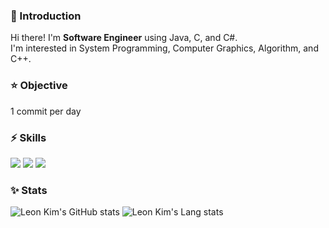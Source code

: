 ### 👋 Introduction
Hi there! I'm **Software Engineer** using Java, C, and C#.   
I'm interested in System Programming, Computer Graphics, Algorithm, and C++.   

### ⭐ Objective
1 commit per day

### ⚡ Skills
<div>
  <img src="https://img.shields.io/badge/java-007396?style=for-the-badge&logo=java&logoColor=white">
  <img src="https://img.shields.io/badge/c-A8B9CC?style=for-the-badge&logo=c&logoColor=white">
  <img src="https://img.shields.io/badge/csharp-512BD4?style=for-the-badge&logo=csharp&logoColor=white">
</div>

### ✨ Stats
![Leon Kim's GitHub stats](https://github-readme-stats.vercel.app/api?username=condorzro&show_icons=true&bg_color=00000000)
![Leon Kim's Lang stats](https://github-readme-stats.vercel.app/api/top-langs/?username=condorzro&layout=compact)
